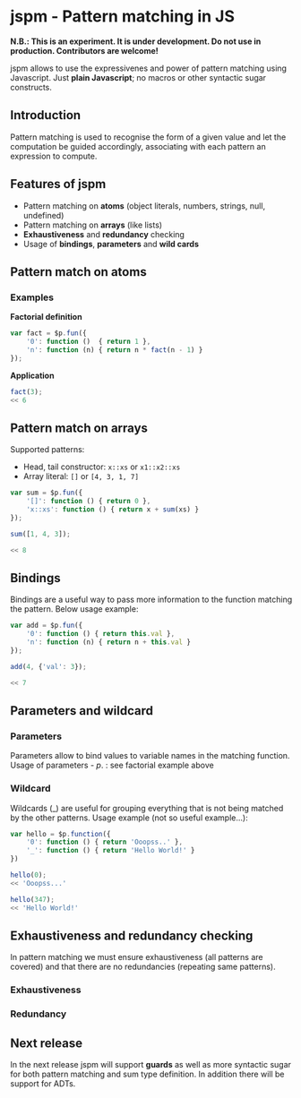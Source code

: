jspm - Pattern matching in JS
=============================

**N.B.: This is an experiment. It is under development. Do not use in production. Contributors are welcome!**

jspm allows to use the expressivenes and power of pattern matching using Javascript. Just **plain Javascript**; no macros or other syntactic sugar constructs.

Introduction
------------
Pattern matching is used to recognise the form of a given value and let the computation be guided accordingly, associating with each pattern an expression to compute.

Features of jspm
----------------
- Pattern matching on **atoms** (object literals, numbers, strings, null, undefined)
- Pattern matching on **arrays** (like lists)
- **Exhaustiveness** and **redundancy** checking
- Usage of **bindings**, **parameters** and **wild cards**

Pattern match on atoms
----------------------
### Examples

**Factorial definition**
``` javascript
var fact = $p.fun({
    '0': function ()  { return 1 },
    'n': function (n) { return n * fact(n - 1) }
});
```

**Application**
``` javascript
fact(3);
<< 6
```

Pattern match on arrays
-----------------------
Supported patterns:
- Head, tail constructor: `x::xs` or `x1::x2::xs`
- Array literal: `[]` or `[4, 3, 1, 7]`

``` javascript
var sum = $p.fun({
    '[]': function () { return 0 },
    'x::xs': function () { return x + sum(xs) }
});

sum([1, 4, 3]);

<< 8
```

Bindings
--------
Bindings are a useful way to pass more information to the function matching the pattern. Below usage example:

``` javascript
var add = $p.fun({
    '0': function () { return this.val },
    'n': function (n) { return n + this.val }
});

add(4, {'val': 3});

<< 7
```

Parameters and wildcard
-----------------------
### Parameters
Parameters allow to bind values to variable names in the matching function.
Usage of parameters - $p.$ : see factorial example above

### Wildcard
Wildcards (_) are useful for grouping everything that is not being matched by the other patterns.
Usage example (not so useful example...):

``` javascript
var hello = $p.function({
    '0': function () { return 'Ooopss..' },
    '_': function () { return 'Hello World!' }
})

hello(0);
<< 'Ooopss...'

hello(347);
<< 'Hello World!'
```

Exhaustiveness and redundancy checking
--------------------------------------
In pattern matching we must ensure exhaustiveness (all patterns are covered) and that there are no redundancies (repeating
same patterns).

### Exhaustiveness

### Redundancy

Next release
------------
In the next release jspm will support **guards** as well as more syntactic sugar for both pattern matching and
sum type definition. In addition there will be support for ADTs.